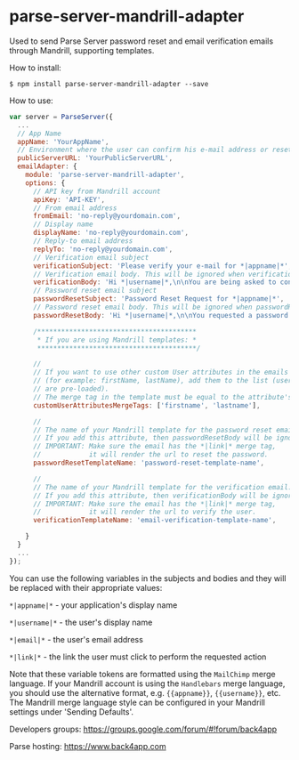 # parse-server-mandrill-adapter
Used to send Parse Server password reset and email verification emails through Mandrill, supporting templates.

How to install:
```
$ npm install parse-server-mandrill-adapter --save
```

How to use:
```javascript
var server = ParseServer({
  ...
  // App Name
  appName: 'YourAppName',
  // Environment where the user can confirm his e-mail address or reset his password (most likely the same as your 'serverURL')
  publicServerURL: 'YourPublicServerURL',
  emailAdapter: {
    module: 'parse-server-mandrill-adapter',
    options: {
      // API key from Mandrill account
      apiKey: 'API-KEY',
      // From email address
      fromEmail: 'no-reply@yourdomain.com',
      // Display name
      displayName: 'no-reply@yourdomain.com',
      // Reply-to email address
      replyTo: 'no-reply@yourdomain.com',
      // Verification email subject
      verificationSubject: 'Please verify your e-mail for *|appname|*',
      // Verification email body. This will be ignored when verificationTemplateName is used.
      verificationBody: 'Hi *|username|*,\n\nYou are being asked to confirm the e-mail address *|email|* with *|appname|*\n\nClick here to confirm it:\n*|link|*',
      // Password reset email subject
      passwordResetSubject: 'Password Reset Request for *|appname|*',
      // Password reset email body. This will be ignored when passwordResetTemplateName is used.
      passwordResetBody: 'Hi *|username|*,\n\nYou requested a password reset for *|appname|*.\n\nClick here to reset it:\n*|link|*',

      /****************************************
       * If you are using Mandrill templates: *
       ****************************************/

      //
      // If you want to use other custom User attributes in the emails
      // (for example: firstName, lastName), add them to the list (username and email 
      // are pre-loaded).
      // The merge tag in the template must be equal to the attribute's name.
      customUserAttributesMergeTags: ['firstname', 'lastname'],

      //
      // The name of your Mandrill template for the password reset email:
      // If you add this attribute, then passwordResetBody will be ignored.
      // IMPORTANT: Make sure the email has the *|link|* merge tag,
      //            it will render the url to reset the password.
      passwordResetTemplateName: 'password-reset-template-name',

      //
      // The name of your Mandrill template for the verification email:
      // If you add this attribute, then verificationBody will be ignored.
      // IMPORTANT: Make sure the email has the *|link|* merge tag,
      //            it will render the url to verify the user.
      verificationTemplateName: 'email-verification-template-name',

    }
  }
  ...
});
```

You can use the following variables in the subjects and bodies and they will be replaced with their appropriate values:

`*|appname|*` - your application's display name

`*|username|*` - the user's display name

`*|email|*` - the user's email address

`*|link|*` - the link the user must click to perform the requested action

Note that these variable tokens are formatted using the `MailChimp` merge language. If your Mandrill account is using the `Handlebars` merge language, you should use the alternative format, e.g. `{{appname}}`, `{{username}}`, etc. The Mandrill merge language style can be configured in your Mandrill settings under 'Sending Defaults'.

Developers groups:
https://groups.google.com/forum/#!forum/back4app

Parse hosting:
https://www.back4app.com
